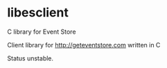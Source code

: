 # libesclient
C library for Event Store

Client library for http://geteventstore.com written in C

Status unstable.
